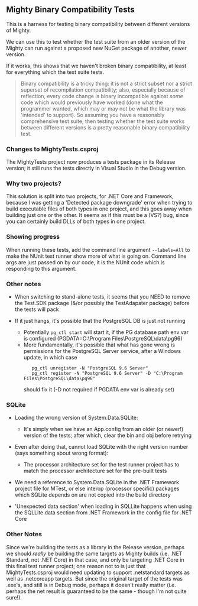 ## Mighty Binary Compatibility Tests

This is a harness for testing binary compatibility between different versions of Mighty.

We can use this to test whether the test suite from an older version of the Mighty can run against a proposed new NuGet
package of another, newer version.

If it works, this shows that we haven't broken binary compatibility, at least for everything which the test suite tests.

> Binary compatibility is a tricky thing: it is not a strict subset nor a strict superset of recompilation compatibility; also, especially because of reflection, every
code change is binary incompatible against *some* code which would previously have worked (done what the programmer wanted, which may or
may not be what the library was 'intended' to support).
So assuming you have a reasonably comprehensive test suite, then testing whether the test suite works between different versions is a pretty
reasonable binary compatibility test.

### Changes to MightyTests.csproj

The MightyTests project now produces a tests package in its Release version; it still runs the tests directly in Visual Studio
in the Debug version.

### Why two projects?

This solution is split into two projects, for .NET Core and Framework, because I was getting a 'Detected package downgrade' error
when trying to build executable files of both types in one project, and this goes away when building just one or the other.
It seems as if this must be a (VS?) bug, since you can certainly build DLLs of both types in one project.

### Showing progress

When running these tests, add the command line argument `--labels=All` to make the NUnit test runner show more of what is going on.
Command line args are just passed on by our code, it is the NUnit code which is responding to this argument.

### Other notes

 - When switching to stand-alone tests, it seems that you NEED to remove the Test.SDK package (&/or possibly
   the TestAdapater package) before the tests will pack

 - If it just hangs, it's possible that the PostgreSQL DB is just not running
   - Potentially `pg_ctl start` will start it, if the PG database path env var is configured (PGDATA=C:\Program Files\PostgreSQL\data\pg96)
   - More fundamentally, it's possible that what has gone wrong is permissions for the PostgreSQL Server service, after a Windows update,
     in which case
	 ```
		pg_ctl unregister -N "PostgreSQL 9.6 Server"
		pg_ctl register -N "PostgreSQL 9.6 Server" -D "C:\Program Files\PostgreSQL\data\pg96"
	 ```
	 should fix it (-D not required if PGDATA env var is already set)
	 
### SQLite

 - Loading the wrong version of System.Data.SQLite:
	- It's simply when we have an App.config from an older (or newer!) version of the tests; after which, clear the bin and obj before retrying
 - Even after doing that, cannot load SQLite with the right version number (says something about wrong format):
	- The processor architecture set for the test runner project has to match the processor architecture set for the pre-built tests
 - We need a reference to System.Data.SQLite in the .NET Framework project file for MTest, or else interop (processor specific) packages which
   SQLite depends on are not copied into the build directory
 
 - 'Unexpected data section' when loading in SQLLite happens when using the SQLLite data section from .NET Framework in the config
   file for .NET Core

### Other Notes

Since we're building the tests as a library in the Release version, perhaps we should *really* be building the same targets as Mighty builds
(i.e. .NET Standard, not .NET Core) in that case, and only be targeting .NET Core in this final test runner project; one reason not to is just
that MightyTests.csproj would need updating to support .netstandard targets as well as .netcoreapp targets.
But since the original target of the tests was .exe's, and still is in Debug mode, perhaps it doesn't really matter (i.e. perhaps the net
result is guaranteed to be the same - though I'm not quite sure!).
